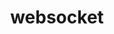 ---
layout: sdk.html.hbs
title: websocket
description: websocket protocol documentation
algolia: true
---